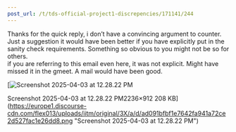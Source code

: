 ```yaml
---
post_url: /t/tds-official-project1-discrepencies/171141/244
---
```

Thanks for the quick reply, i don’t have a convincing argument to counter. Just a suggestion it would have been better if you have explicitly put in the sanity check requirements. Something so obvious to you might not be so for others.  
if you are referring to this email even here, it was not explicit. Might have missed it in the gmeet. A mail would have been good.

[![Screenshot 2025-04-03 at 12.28.22 PM](https://europe1.discourse-cdn.com/flex013/uploads/iitm/optimized/3X/a/d/ad091bfbf1e7642fa941a72ce2d527fac1e26dd8_2_690x281.png)

Screenshot 2025-04-03 at 12.28.22 PM2236×912 208 KB](https://europe1.discourse-cdn.com/flex013/uploads/iitm/original/3X/a/d/ad091bfbf1e7642fa941a72ce2d527fac1e26dd8.png "Screenshot 2025-04-03 at 12.28.22 PM")